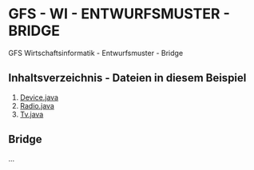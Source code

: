 # GFS - WI - ENTWURFSMUSTER - BRIDGE
GFS Wirtschaftsinformatik - Entwurfsmuster - Bridge

## Inhaltsverzeichnis - Dateien in diesem Beispiel
1. [Device.java](./Device.java)
2. [Radio.java](./Radio.java)
3. [Tv.java](./Tv.java)

## <h2>Bridge</h2>
...

